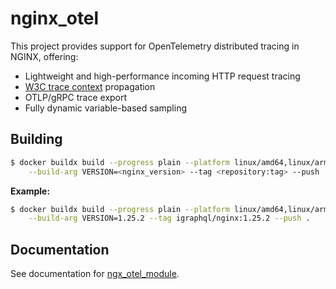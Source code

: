 # nginx_otel

This project provides support for OpenTelemetry distributed tracing in NGINX, offering:

- Lightweight and high-performance incoming HTTP request tracing
- [W3C trace context](https://www.w3.org/TR/trace-context/) propagation
- OTLP/gRPC trace export
- Fully dynamic variable-based sampling

## Building
```bash
$ docker buildx build --progress plain --platform linux/amd64,linux/arm64 --file Dockerfile \
    --build-arg VERSION=<nginx_version> --tag <repository:tag> --push .
```
**Example:**
```bash
$ docker buildx build --progress plain --platform linux/amd64,linux/arm64 --file Dockerfile \
    --build-arg VERSION=1.25.2 --tag igraphql/nginx:1.25.2 --push .
```

## Documentation

See documentation for [ngx\_otel\_module](https://nginx.org/en/docs/ngx_otel_module.html).

